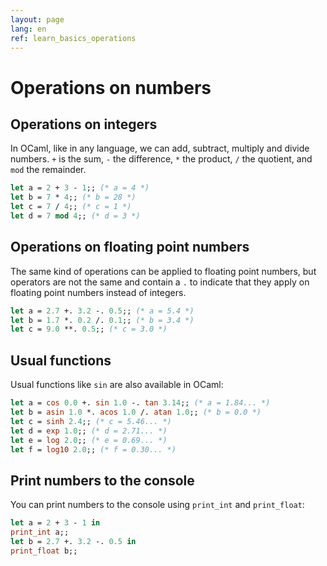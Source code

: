 ```yaml
---
layout: page
lang: en
ref: learn_basics_operations
---
```


# Operations on numbers

## Operations on integers

In OCaml, like in any language, we can add, subtract, multiply and divide numbers. `+` is the sum, `-` the difference, `*` the product, `/` the quotient, and `mod` the remainder.

```ocaml
let a = 2 + 3 - 1;; (* a = 4 *)
let b = 7 * 4;; (* b = 28 *)
let c = 7 / 4;; (* c = 1 *)
let d = 7 mod 4;; (* d = 3 *)
```

## Operations on floating point numbers

The same kind of operations can be applied to floating point numbers, but operators are not the same and contain a `.` to indicate that they apply on floating point numbers instead of integers.

```ocaml
let a = 2.7 +. 3.2 -. 0.5;; (* a = 5.4 *)
let b = 1.7 *. 0.2 /. 0.1;; (* b = 3.4 *)
let c = 9.0 **. 0.5;; (* c = 3.0 *)
```

## Usual functions

Usual functions like `sin` are also available in OCaml:

```ocaml
let a = cos 0.0 +. sin 1.0 -. tan 3.14;; (* a = 1.84... *)
let b = asin 1.0 *. acos 1.0 /. atan 1.0;; (* b = 0.0 *)
let c = sinh 2.4;; (* c = 5.46... *)
let d = exp 1.0;; (* d = 2.71... *)
let e = log 2.0;; (* e = 0.69... *)
let f = log10 2.0;; (* f = 0.30... *)
```

## Print numbers to the console

You can print numbers to the console using `print_int` and `print_float`:

```ocaml
let a = 2 + 3 - 1 in
print_int a;;
let b = 2.7 +. 3.2 -. 0.5 in
print_float b;;
```
